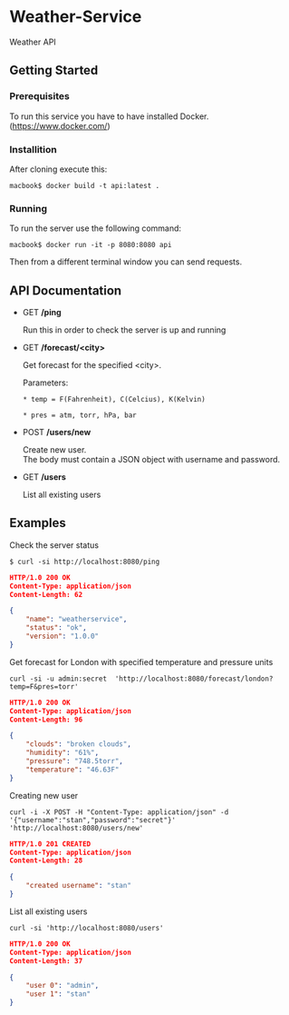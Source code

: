 # Weather-Service
Weather API

## Getting Started

### Prerequisites
To run this service you have to have installed Docker.
(https://www.docker.com/)

### Installition
After cloning execute this:

```
macbook$ docker build -t api:latest .
```

### Running

To run the server use the following command:

```
macbook$ docker run -it -p 8080:8080 api
```

Then from a different terminal window you can send requests.

## API Documentation

- GET **/ping**

    Run this in order to check the server is up and running

- GET **/forecast/\<city\>**
  
    Get forecast for the specified \<city\>.
    
    Parameters:
    
      * temp = F(Fahrenheit), C(Celcius), K(Kelvin)
      
      * pres = atm, torr, hPa, bar
  
- POST **/users/new**

    Create new user.</br>
    The body must contain a JSON object with username and password.

- GET **/users**

    List all existing users
  
  
## Examples

Check the server status

```
$ curl -si http://localhost:8080/ping
```

```json
HTTP/1.0 200 OK
Content-Type: application/json
Content-Length: 62

{
    "name": "weatherservice", 
    "status": "ok", 
    "version": "1.0.0"
}
```

Get forecast for London with specified temperature and pressure units

```
curl -si -u admin:secret  'http://localhost:8080/forecast/london?temp=F&pres=torr'
```
```json
HTTP/1.0 200 OK
Content-Type: application/json
Content-Length: 96

{
    "clouds": "broken clouds", 
    "humidity": "61%", 
    "pressure": "748.5torr", 
    "temperature": "46.63F"
}
```

Creating new user

```
curl -i -X POST -H "Content-Type: application/json" -d '{"username":"stan","password":"secret"}' 'http://localhost:8080/users/new'
```

```json
HTTP/1.0 201 CREATED
Content-Type: application/json
Content-Length: 28

{
    "created username": "stan"
}
```

List all existing users

```
curl -si 'http://localhost:8080/users'
```

```json
HTTP/1.0 200 OK
Content-Type: application/json
Content-Length: 37

{
    "user 0": "admin", 
    "user 1": "stan"
}
```

